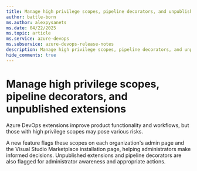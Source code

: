 ```yaml
---
title: Manage high privilege scopes, pipeline decorators, and unpublished extensions
author: battle-born
ms.author: alexpysanets
ms.date: 04/22/2025
ms.topic: article
ms.service: azure-devops
ms.subservice: azure-devops-release-notes
description: Manage high privilege scopes, pipeline decorators, and unpublished extensions
hide_comments: true
---
```


# Manage high privilege scopes, pipeline decorators, and unpublished extensions

Azure DevOps extensions improve product functionality and workflows, but those with high privilege scopes may pose various risks. 

A new feature flags these scopes on each organization's admin page and the Visual Studio Marketplace installation page, helping administrators make informed decisions. Unpublished extensions and pipeline decorators are also flagged for administrator awareness and appropriate actions.